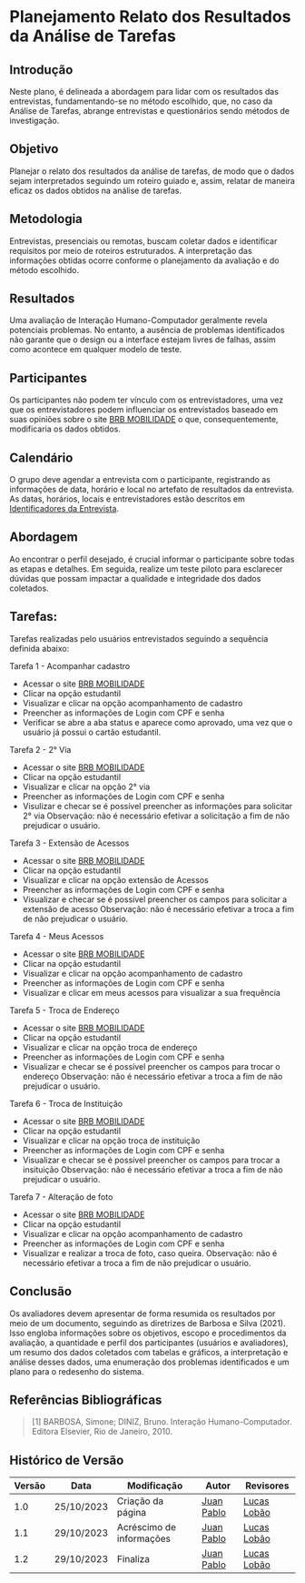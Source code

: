 # Planejamento Relato dos Resultados da Análise de Tarefas

## Introdução
Neste plano, é delineada a abordagem para lidar com os resultados das entrevistas, fundamentando-se no método escolhido, que, no caso da Análise de Tarefas, abrange entrevistas e questionários sendo métodos de investigação.

## Objetivo
Planejar o relato dos resultados da análise de tarefas, de modo que o dados sejam interpretados seguindo um roteiro guiado e, assim, relatar de maneira eficaz os dados obtidos na análise de tarefas.

## Metodologia
Entrevistas, presenciais ou remotas, buscam coletar dados e identificar requisitos por meio de roteiros estruturados. A interpretação das informações obtidas ocorre conforme o planejamento da avaliação e do método escolhido.

## Resultados
Uma avaliação de Interação Humano-Computador geralmente revela potenciais problemas. No entanto, a ausência de problemas identificados não garante que o design ou a interface estejam livres de falhas, assim como acontece em qualquer modelo de teste.
## Participantes
Os participantes não podem ter vínculo com os entrevistadores, uma vez que os entrevistadores podem influenciar os entrevistados baseado em suas opiniões sobre o site <a href="https://mobilidade.brb.com.br">BRB MOBILIDADE</a> o que, consequentemente, modificaria os dados obtidos.


## Calendário 
O grupo deve agendar a entrevista com o participante, registrando as informações de data, horário e local no artefato de resultados da entrevista. As datas, horários, locais e entrevistadores estão descritos em [Identificadores da Entrevista](https://interacao-humano-computador.github.io/2023.2--BRB-Mobilidade/designAvaliacao/PlanejamentoAvaliacaoTare/#i-identificar).

## Abordagem
Ao encontrar o perfil desejado, é crucial informar o participante sobre todas as etapas e detalhes. Em seguida, realize um teste piloto para esclarecer dúvidas que possam impactar a qualidade e integridade dos dados coletados.

## Tarefas:
Tarefas realizadas pelo usuários entrevistados seguindo a sequência definida abaixo:

Tarefa 1 - Acompanhar cadastro

- Acessar o site <a href="https://mobilidade.brb.com.br">BRB MOBILIDADE</a>
- Clicar na opção estudantil
- Visualizar e clicar na opção acompanhamento de cadastro
- Preencher as informações de Login com CPF e senha
- Verificar se abre a aba status e aparece como aprovado, uma vez que o usuário já possui o cartão estudantil.

Tarefa 2 - 2° Via

- Acessar o site <a href="https://mobilidade.brb.com.br">BRB MOBILIDADE</a>
- Clicar na opção estudantil
- Visualizar e clicar na opção 2° via
- Preencher as informações de Login com CPF e senha
- Visulizar e checar se é possível preencher as informações para solicitar 2° via
Observação: não é necessário efetivar a solicitação a fim de não prejudicar o usuário.

Tarefa 3 - Extensão de Acessos

- Acessar o site <a href="https://mobilidade.brb.com.br">BRB MOBILIDADE</a>
- Clicar na opção estudantil
- Visualizar e clicar na opção extensão de Acessos
- Preencher as informações de Login com CPF e senha
- Visualizar e checar se é possível preencher os campos para solicitar a extensão de acesso
Observação: não é necessário efetivar a troca a fim de não prejudicar o usuário.

Tarefa 4 - Meus Acessos

- Acessar o site <a href="https://mobilidade.brb.com.br">BRB MOBILIDADE</a>
- Clicar na opção estudantil
- Visualizar e clicar na opção acompanhamento de cadastro
- Preencher as informações de Login com CPF e senha
- Visualizar e clicar em meus acessos para visualizar a sua frequência

Tarefa 5 - Troca de Endereço

- Acessar o site <a href="https://mobilidade.brb.com.br">BRB MOBILIDADE</a>
- Clicar na opção estudantil
- Visualizar e clicar na opção troca de endereço
- Preencher as informações de Login com CPF e senha
- Visualizar e checar se é possível preencher os campos para trocar o endereço
Observação: não é necessário efetivar a troca a fim de não prejudicar o usuário.

Tarefa 6 - Troca de Instituição

- Acessar o site <a href="https://mobilidade.brb.com.br">BRB MOBILIDADE</a>
- Clicar na opção estudantil
- Visualizar e clicar na opção troca de instituição
- Preencher as informações de Login com CPF e senha
- Visualizar e checar se é possível preencher os campos para trocar a insituição
Observação: não é necessário efetivar a troca a fim de não prejudicar o usuário.

Tarefa 7 - Alteração de foto

- Acessar o site <a href="https://mobilidade.brb.com.br">BRB MOBILIDADE</a>
- Clicar na opção estudantil
- Visualizar e clicar na opção acompanhamento de cadastro
- Preencher as informações de Login com CPF e senha
- Visualizar e realizar a troca de foto, caso queira.
Observação: não é necessário efetivar a troca a fim de não prejudicar o usuário.



## Conclusão
Os avaliadores devem apresentar de forma resumida os resultados por meio de um documento, seguindo as diretrizes de Barbosa e Silva (2021). Isso engloba informações sobre os objetivos, escopo e procedimentos da avaliação, a quantidade e perfil dos participantes (usuários e avaliadores), um resumo dos dados coletados com tabelas e gráficos, a interpretação e análise desses dados, uma enumeração dos problemas identificados e um plano para o redesenho do sistema.


## Referências Bibliográficas

> [1] BARBOSA, Simone; DINIZ, Bruno. Interação Humano-Computador. Editora Elsevier, Rio de Janeiro, 2010.


## Histórico de Versão
| Versão | Data       | Modificação                             | Autor                         | Revisores                         |
| ------ | ---------- | --------------------------------------- | ----------------------------- | ----------------------------- |
|    1.0   |   25/10/2023   |   Criação da página |[Juan Pablo](https://github.com/Juan-Ricarte)|  [Lucas Lobão](https://github.com/lucaslobao-18)|
| 1.1 | 29/10/2023 | Acréscimo de informações | [Juan Pablo](https://github.com/Juan-Ricarte)|  [Lucas Lobão](https://github.com/lucaslobao-18)|
| 1.2 | 29/10/2023 | Finaliza | [Juan Pablo](https://github.com/Juan-Ricarte)|  [Lucas Lobão](https://github.com/lucaslobao-18)|